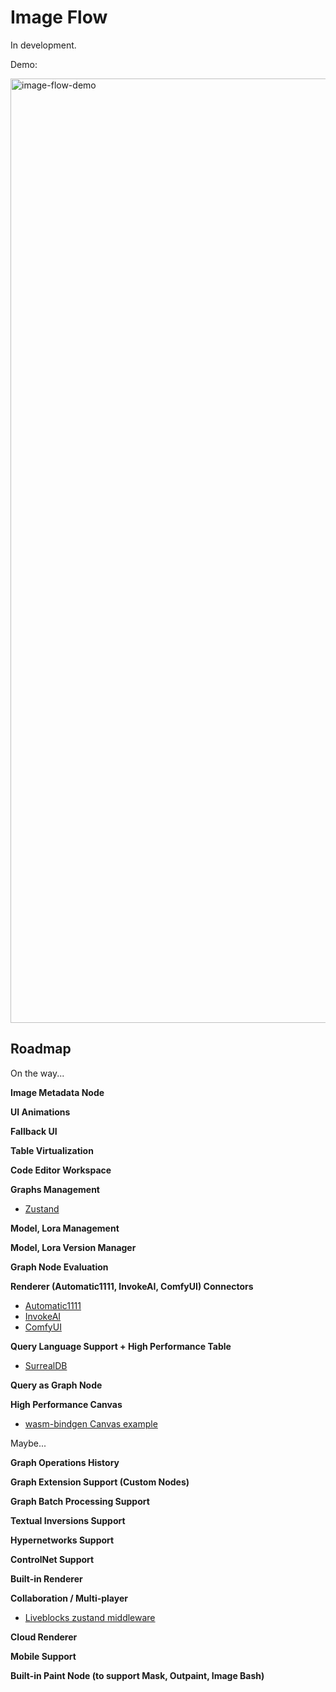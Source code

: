 # Image Flow

In development.

Demo:

<img width="1511" alt="image-flow-demo" src="https://github.com/artizon-io/image-flow/assets/86842365/95887e84-618c-4c67-a1e5-e55766036713">

## Roadmap

On the way...

**Image Metadata Node**

**UI Animations**

**Fallback UI**

**Table Virtualization**

**Code Editor Workspace**

**Graphs Management**

- [Zustand](https://github.com/pmndrs/zustand)

**Model, Lora Management**

**Model, Lora Version Manager**

**Graph Node Evaluation**

**Renderer (Automatic1111, InvokeAI, ComfyUI) Connectors**

- [Automatic1111](https://github.com/AUTOMATIC1111/stable-diffusion-webui)
- [InvokeAI](https://github.com/invoke-ai)
- [ComfyUI](https://github.com/comfyanonymous/ComfyUI)

**Query Language Support + High Performance Table**

- [SurrealDB](https://surrealdb.com/)

**Query as Graph Node**

**High Performance Canvas**

- [wasm-bindgen Canvas example](https://rustwasm.github.io/wasm-bindgen/examples/2d-canvas.html)

Maybe...

**Graph Operations History**

**Graph Extension Support (Custom Nodes)**

**Graph Batch Processing Support**

**Textual Inversions Support**

**Hypernetworks Support**

**ControlNet Support**

**Built-in Renderer**

**Collaboration / Multi-player**

- [Liveblocks zustand middleware](https://liveblocks.io/docs/api-reference/liveblocks-zustand)

**Cloud Renderer**

**Mobile Support**

**Built-in Paint Node (to support Mask, Outpaint, Image Bash)**
